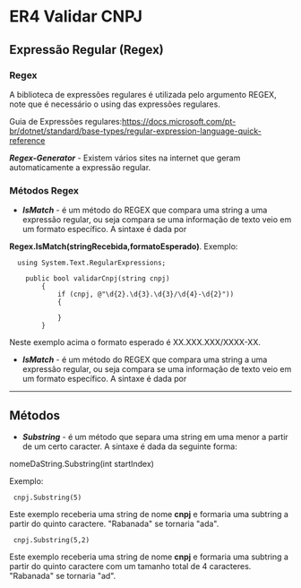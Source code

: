 # ER4 Validar CNPJ

## Expressão Regular (Regex)  

### Regex
 
A biblioteca de expressões regulares é utilizada pelo argumento REGEX, note que é necessário o using das expressões regulares.

Guia de Expressões regulares:https://docs.microsoft.com/pt-br/dotnet/standard/base-types/regular-expression-language-quick-reference

_**Regex-Generator**_ - Existem vários sites na internet que geram automaticamente a expressão regular.

### Métodos Regex

- _**IsMatch**_ - é um método do REGEX que compara uma string a uma expressão regular, ou seja compara se uma informação de texto veio em um formato específico. A sintaxe é dada por  

**Regex.IsMatch(stringRecebida,formatoEsperado)**. Exemplo:

```
  using System.Text.RegularExpressions;
       
    public bool validarCnpj(string cnpj)
        {
            if (cnpj, @"\d{2}.\d{3}.\d{3}/\d{4}-\d{2}"))
            {
                
            }
        }
```

Neste exemplo acima o formato esperado é XX.XXX.XXX/XXXX-XX.  


- _**IsMatch**_ - é um método do REGEX que compara uma string a uma expressão regular, ou seja compara se uma informação de texto veio em um formato específico. A sintaxe é dada por  

----------------------------------------------------------------------

## Métodos

- _**Substring**_ - é um método que separa uma string em uma menor a partir de um certo caracter. A sintaxe é dada da seguinte forma:

nomeDaString.Substring(int startIndex)  

Exemplo:  

```
 cnpj.Substring(5)
```
Este exemplo receberia uma string de nome **cnpj** e formaria uma subtring a partir do quinto caractere. "Rabanada" se tornaria "ada".

```
 cnpj.Substring(5,2)
```

Este exemplo receberia uma string de nome **cnpj** e formaria uma subtring a partir do quinto caractere com um tamanho total de 4 caracteres. "Rabanada" se tornaria "ad".





































